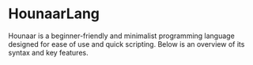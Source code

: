 # HounaarLang
Hounaar is a beginner-friendly and minimalist programming language designed for ease of use and quick scripting. Below is an overview of its syntax and key features.
